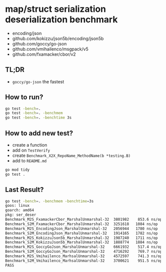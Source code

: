 
# map/struct serialization deserialization benchmark

- encoding/json
- github.com/kokizzu/json5b/encoding/json5b
- github.com/goccy/go-json
- github.com/vmihailenco/msgpack/v5
- github.com/fxamacker/cbor/v2

## TL;DR

- `goccy/go-json` the fastest

## How to run?

```bash
go test -bench=.
go test -bench=. -benchmem
go test -bench=. -benchtime 3s
```

## How to add new test?

- create a function
- add on `TestVerify`
- create `Benchmark_X2X_RepoName_MethodName(b *testing.B)`
- add to `README.md`

```bash
go mod tidy
go test .
```

## Last Result?

```bash
go test -bench=. -benchmem -benchtime=3s
goos: linux
goarch: amd64
pkg: ser_deser         
Benchmark_M2S_FxamackerCbor_MarshalUnmarshal-32  3801982    853.6 ns/op   112 B/op   8 allocs/op
Benchmark_S2M_FxamackerCbor_MarshalUnmarshal-32  3251618   1084 ns/op     444 B/op  11 allocs/op
Benchmark_M2S_EncodingJson_MarshalUnmarshal-32   2056944   1780 ns/op     600 B/op  16 allocs/op
Benchmark_S2M_EncodingJson_MarshalUnmarshal-32   1914165   1782 ns/op     688 B/op  18 allocs/op
Benchmark_M2S_KokizzuJson5b_MarshalUnmarshal-32  1987240   1711 ns/op     632 B/op  16 allocs/op
Benchmark_S2M_KokizzuJson5b_MarshalUnmarshal-32  1888774   1884 ns/op     960 B/op  20 allocs/op
Benchmark_M2S_GoccyGoJson_MarshalUnmarshal-32    6661932    517.4 ns/op    80 B/op   3 allocs/op
Benchmark_S2M_GoccyGoJson_MarshalUnmarshal-32    4716292    769.7 ns/op   513 B/op  12 allocs/op
Benchmark_M2S_Vmihailenco_MarhsalUnmarshal-32    4572597    741.3 ns/op   188 B/op   5 allocs/op
Benchmark_S2M_Vmihailenco_MarhsalUnmarshal-32    3700621    951.5 ns/op   606 B/op  12 allocs/op
PASS
```